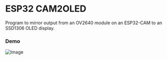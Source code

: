 # ESP32 CAM2OLED
Program to mirror output from an OV2640 module on an ESP32-CAM to an SSD1306 OLED display.

### Demo
![Image](https://github.com/user-attachments/assets/46adc268-da5c-4c07-9dc4-88d6a976b4d4)